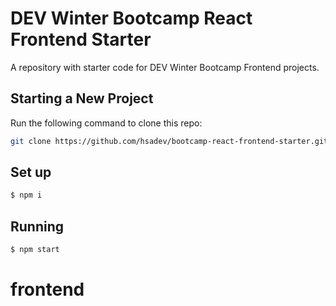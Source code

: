 # DEV Winter Bootcamp React Frontend Starter

A repository with starter code for DEV Winter Bootcamp Frontend projects.

## Starting a New Project

Run the following command to clone this repo:
```bash
git clone https://github.com/hsadev/bootcamp-react-frontend-starter.git
```

## Set up
```bash
$ npm i
```
## Running
```bash
$ npm start
```
# frontend
